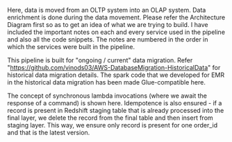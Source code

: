 Here, data is moved from an OLTP system into an OLAP system. Data enrichment is done during the data movement.
Please refer the Architecture Diagram first so as to get an idea of what we are trying to build.
I have included the important notes on each and every service used in the pipeline and also all the code snippets.
The notes are numbered in the order in which the services were built in the pipeline.

This pipeline is built for "ongoing / current" data migration. 
Refer "https://github.com/vinods03/AWS-DatabaseMigration-HistoricalData" for historical data migration details.
The spark code that we developed for EMR in the historical data migration has been made Glue-compatible here.

The concept of synchronous lambda invocations (where we await the response of a command) is shown here.
Idempotence is also ensured - if a record is present in Redshift staging table that is already processed into the final layer, we delete the record from the final table and then insert from staging layer. This way, we ensure only record is present for one order_id and that is the latest version.
